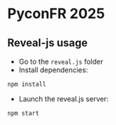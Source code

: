 # PyconFR 2025

## Reveal-js usage

- Go to the `reveal.js` folder
- Install dependencies:
```shell
npm install
```

- Launch the reveal.js server:
```shell
npm start
```